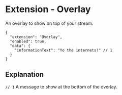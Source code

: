 # Extension - Overlay

An overlay to show on top of your stream.

```json5
{
  "extension": "Overlay",
  "enabled": true,
  "data": {
    "informationText": "Yo the internets!" // 1
  }
}
```

## Explanation

`// 1` A message to show at the bottom of the overlay.

